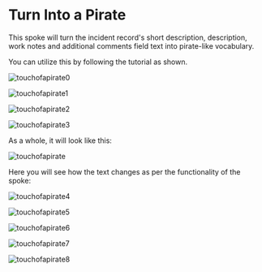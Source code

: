 # Turn Into a Pirate

This spoke will turn the incident record's short description, description, work notes and additional comments field text into pirate-like vocabulary.

You can utilize this by following the tutorial as shown.

![touchofapirate0](https://github.com/user-attachments/assets/b02950c6-8ff2-4476-b918-1df38dddaaf6)

![touchofapirate1](https://github.com/user-attachments/assets/3f5062a1-bb87-4c0d-b724-5f56a88f601a)

![touchofapirate2](https://github.com/user-attachments/assets/7dc252a8-355b-4a57-8950-dec744c7ba75)

![touchofapirate3](https://github.com/user-attachments/assets/dccfa443-2298-485e-84dd-b14043355fce)

As a whole, it will look like this:

![touchofapirate](https://github.com/user-attachments/assets/2c80c4af-5710-4c16-b895-cc97c4e4780e)


Here you will see how the text changes as per the functionality of the spoke:

![touchofapirate4](https://github.com/user-attachments/assets/f8ca4f63-9618-4594-9dbb-3b380b755ed1)

![touchofapirate5](https://github.com/user-attachments/assets/dac9dbf4-d36d-4800-bbfd-9a25fb685c29)

![touchofapirate6](https://github.com/user-attachments/assets/0f4bf757-d1df-4cf7-8b29-7ffd057044a2)

![touchofapirate7](https://github.com/user-attachments/assets/2232985a-c3f2-4d36-b262-42edf5c13d1a)

![touchofapirate8](https://github.com/user-attachments/assets/9e269ff8-1967-4e5a-9be3-58422ad2d7c4)

